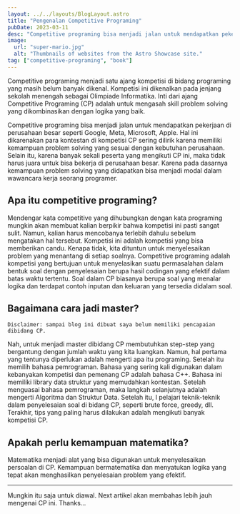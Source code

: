 ```yaml
---
layout: ../../layouts/BlogLayout.astro
title: "Pengenalan Competitive Programing"
pubDate: 2023-03-11
desc: "Competitive programing bisa menjadi jalan untuk mendapatkan pekerjaan di perusahaan besar seperti Google, Meta, Microsoft, Apple, dan perusahaan teknologi lainnya."
image:
  url: "super-mario.jpg"
  alt: "Thumbnails of websites from the Astro Showcase site."
tag: ["competitive-programing", "book"]
---
```


Competitive programing menjadi satu ajang kompetisi di bidang programing yang masih belum banyak dikenal. Kompetisi ini dikenalkan pada jenjang sekolah menengah sebagai Olimpiade Informatika. Inti dari ajang Competitive Programing (CP) adalah untuk mengasah skill problem solving yang dikombinasikan dengan logika yang baik.

Competitive programing bisa menjadi jalan untuk mendapatkan pekerjaan di perusahaan besar seperti Google, Meta, Microsoft, Apple. Hal ini dikarenakan para kontestan di kompetisi CP sering dilirik karena memiliki kemampuan problem solving yang sesuai dengan kebutuhan perusahaan. Selain itu, karena banyak sekali peserta yang mengikuti CP ini, maka tidak harus juara untuk bisa bekerja di perusahaan besar. Karena pada dasarnya kemampuan problem solving yang didapatkan bisa menjadi modal dalam wawancara kerja seorang programer.

## Apa itu competitive programing?
Mendengar kata competitive yang dihubungkan dengan kata programing mungkin akan membuat kalian berpikir bahwa kompetisi ini pasti sangat sulit. Namun, kalian harus mencobanya terlebih dahulu sebelum mengatakan hal tersebut. Kompetisi ini adalah kompetisi yang bisa memberikan candu. Kenapa tidak, kita dituntun untuk menyelesaikan problem yang menantang di setiap soalnya. Competitive programing adalah kompetisi yang bertujuan untuk menyelasikan suatu permasalahan dalam bentuk soal dengan penyelesaian berupa hasil codingan yang efektif dalam batas waktu tertentu. Soal dalam CP biasanya berupa soal yang menalar logika dan terdapat contoh inputan dan keluaran yang tersedia didalam soal.

## Bagaimana cara jadi master?
`Disclaimer: sampai blog ini dibuat saya belum memiliki pencapaian dibidang CP.`

Nah, untuk menjadi master dibidang CP membutuhkan step-step yang bergantung dengan jumlah waktu yang kita luangkan. Namun, hal pertama yang tentunya diperlukan adalah mengerti apa itu programing. Setelah itu memilih bahasa pemrograman. Bahasa yang sering kali digunakan dalam kebanyakan kompetisi dan pemenang CP adalah bahasa C++. Bahasa ini memiliki library data struktur yang memudahkan kontestan.
Setelah menguasai bahasa pemrograman, maka langkah selanjutnya adalah mengerti Algoritma dan Struktur Data. Setelah itu, l pelajari teknik-teknik dalam penyelesaian soal di bidang CP, seperti brute force, greedy, dll. Terakhir, tips yang paling harus dilakukan adalah mengikuti banyak kompetisi CP.

## Apakah perlu kemampuan matematika?
Matematika menjadi alat yang bisa digunakan untuk menyelesaikan persoalan di CP. Kemampuan bermatematika dan menyatukan logika yang tepat akan menghasilkan penyelesaian problem yang efektif.

---

Mungkin itu saja untuk diawal. Next artikel akan membahas lebih jauh mengenai CP ini. Thanks...